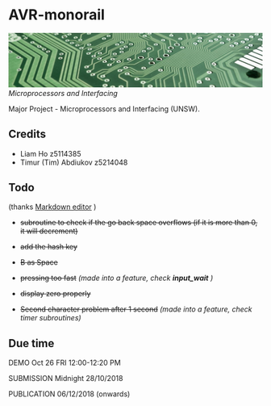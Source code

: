 # AVR-monorail

![pcweltnet.de.jpg](./misc/pcweltnet.de.jpg)
*Microprocessors and Interfacing*


Major Project - Microprocessors and Interfacing (UNSW).

## Credits
* Liam Ho z5114385
* Timur (Tim) Abdiukov z5214048

## Todo
(thanks [Markdown editor](https://jbt.github.io/markdown-editor/) )

- ~~subroutine to check if the go back space overflows (if it is more than 0, it will decrement)~~

- ~~add the hash key~~

- ~~B as Space~~

- ~~pressing too fast~~  *(made into a feature, check **input_wait** )*

- ~~display zero properly~~

- ~~Second character problem after 1 second~~ *(made into a feature, check timer subroutines)*

## Due time
DEMO
Oct 26 FRI
12:00-12:20 PM

SUBMISSION Midnight 28/10/2018 

PUBLICATION 06/12/2018 (onwards)
